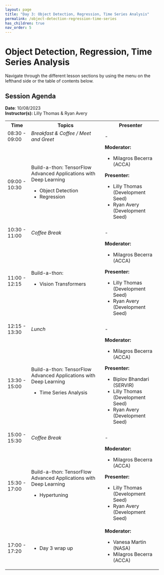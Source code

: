 ```yaml
---
layout: page
title: "Day 3: Object Detection, Regression, Time Series Analysis"
permalink: /object-detection-regression-time-series
has_children: true
nav_order: 5
---
```




# Object Detection, Regression, Time Series Analysis
Navigate through the different lesson sections by using the menu on the lefthand side or the table of contents below. 

## Session Agenda
**Date**: 10/08/2023  
**Instructor(s):** Lilly Thomas & Ryan Avery

<table>
  <tbody>
    <tr>
      <th align="center">Time</th>
      <th align="center">Topics</th>
      <th align="center">Presenter</th>
    </tr>
    <tr>
      <td>08:30 - 09:00</td>
      <td>
        <em>Breakfast & Coffee / Meet and Greet</em>
      </td>
      <td>-</td>
    </tr>
    <tr>
      <td>09:00 - 10:30</td>
      <td>
        Build-a-thon: TensorFlow Advanced Applications with Deep Learning
        <ul>
            <li>Object Detection</li>
            <li>Regression</li>
        </ul>
      </td>
      <td>
        <strong>Moderator:</strong>
        <ul>
          <li>Milagros Becerra (ACCA)</li>
        </ul>
        <strong>Presenter:</strong>
        <ul>
          <li>Lilly Thomas (Development Seed)</li>
          <li>Ryan Avery (Development Seed)</li>
        </ul>
      </td>
    </tr>
    <tr>
      <td>10:30 - 11:00</td>
      <td>
        <em>Coffee Break</em>
      </td>
      <td>-</td>
    </tr>
    <tr>
      <td>11:00 - 12:15</td>
      <td>
        Build-a-thon:
        <ul>
          <li>Vision Transformers</li>
        </ul>
      </td>
      <td>
        <strong>Moderator:</strong>
        <ul>
          <li>Milagros Becerra (ACCA)</li>
        </ul>
        <strong>Presenter:</strong>
        <ul>
          <li>Lilly Thomas (Development Seed)</li>
          <li>Ryan Avery (Development Seed)</li>
        </ul>
      </td>
    </tr>
    <tr>
      <td>12:15 - 13:30</td>
      <td>
        <em>Lunch</em>
      </td>
      <td>-</td>
    </tr>
    <tr>
      <td>13:30 - 15:00</td>
      <td>
        Build-a-thon: TensorFlow Advanced Applications with Deep Learning
        <ul>
            <li>Time Series Analysis</li>
        </ul>
      </td>
      <td>
        <strong>Moderator:</strong>
        <ul>
          <li>Milagros Becerra (ACCA)</li>
        </ul>
        <strong>Presenter:</strong>
        <ul>
          <li>Biplov Bhandari (SERVIR)</li>
          <li>Lilly Thomas (Development Seed)</li>
          <li>Ryan Avery (Development Seed)</li>
        </ul>
      </td>
    </tr>
    <tr>
      <td>15:00 - 15:30</td>
      <td>
        <em>Coffee Break</em>
      </td>
      <td>-</td>
    </tr>
    <tr>
      <td>15:30 - 17:00</td>
      <td>
        Build-a-thon: TensorFlow Advanced Applications with Deep Learning
        <ul>
            <li>Hypertuning</li>
        </ul>
      </td>
      <td>
        <strong>Moderator:</strong>
        <ul>
          <li>Milagros Becerra (ACCA)</li>
        </ul>
        <strong>Presenter:</strong>
        <ul>
          <li>Lilly Thomas (Development Seed)</li>
          <li>Ryan Avery (Development Seed)</li>
        </ul>
      </td>
    </tr>
    <tr>
      <td>17:00 - 17:20</td>
      <td>
        <ul>
            <li>Day 3 wrap up</li>
         </ul>
      </td>
      <td>
        <strong>Moderator:</strong>
        <ul>
          <li>Vanesa Martin (NASA)</li>
          <li>Milagros Becerra (ACCA)</li>
        </ul>
      </td>
    </tr>
  </tbody>
</table>


